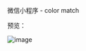 微信小程序 - color match

预览：

![image](https://github.com/jhygreatbug/color-match/tree/master/images/nongshalie.jpg)
